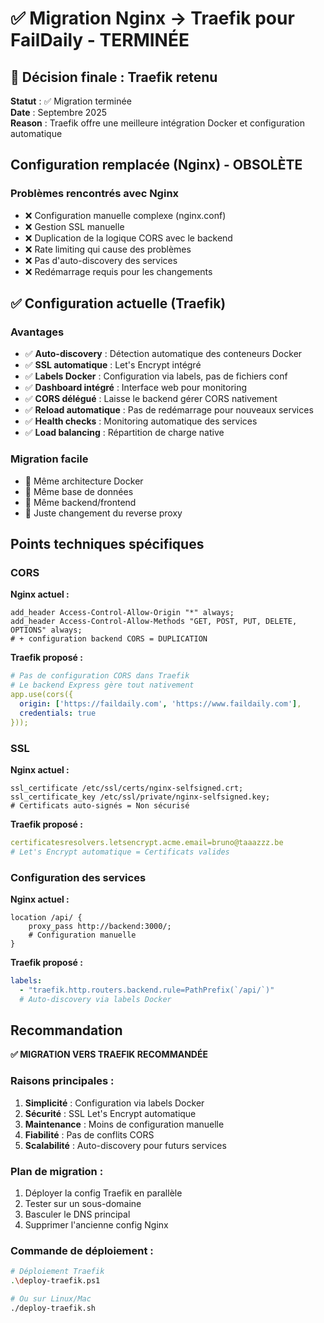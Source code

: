 # ✅ Migration Nginx → Traefik pour FailDaily - TERMINÉE

## 🎯 Décision finale : Traefik retenu

**Statut** : ✅ Migration terminée  
**Date** : Septembre 2025  
**Reason** : Traefik offre une meilleure intégration Docker et configuration automatique

## Configuration remplacée (Nginx) - OBSOLÈTE

### Problèmes rencontrés avec Nginx
- ❌ Configuration manuelle complexe (nginx.conf)
- ❌ Gestion SSL manuelle
- ❌ Duplication de la logique CORS avec le backend
- ❌ Rate limiting qui cause des problèmes
- ❌ Pas d'auto-discovery des services
- ❌ Redémarrage requis pour les changements

## ✅ Configuration actuelle (Traefik)

### Avantages
- ✅ **Auto-discovery** : Détection automatique des conteneurs Docker
- ✅ **SSL automatique** : Let's Encrypt intégré
- ✅ **Labels Docker** : Configuration via labels, pas de fichiers conf
- ✅ **Dashboard intégré** : Interface web pour monitoring
- ✅ **CORS délégué** : Laisse le backend gérer CORS nativement
- ✅ **Reload automatique** : Pas de redémarrage pour nouveaux services
- ✅ **Health checks** : Monitoring automatique des services
- ✅ **Load balancing** : Répartition de charge native

### Migration facile
- 🔄 Même architecture Docker
- 🔄 Même base de données
- 🔄 Même backend/frontend
- 🔄 Juste changement du reverse proxy

## Points techniques spécifiques

### CORS
**Nginx actuel :**
```nginx
add_header Access-Control-Allow-Origin "*" always;
add_header Access-Control-Allow-Methods "GET, POST, PUT, DELETE, OPTIONS" always;
# + configuration backend CORS = DUPLICATION
```

**Traefik proposé :**
```yaml
# Pas de configuration CORS dans Traefik
# Le backend Express gère tout nativement
app.use(cors({
  origin: ['https://faildaily.com', 'https://www.faildaily.com'],
  credentials: true
}));
```

### SSL
**Nginx actuel :**
```nginx
ssl_certificate /etc/ssl/certs/nginx-selfsigned.crt;
ssl_certificate_key /etc/ssl/private/nginx-selfsigned.key;
# Certificats auto-signés = Non sécurisé
```

**Traefik proposé :**
```yaml
certificatesresolvers.letsencrypt.acme.email=bruno@taaazzz.be
# Let's Encrypt automatique = Certificats valides
```

### Configuration des services
**Nginx actuel :**
```nginx
location /api/ {
    proxy_pass http://backend:3000/;
    # Configuration manuelle
}
```

**Traefik proposé :**
```yaml
labels:
  - "traefik.http.routers.backend.rule=PathPrefix(`/api/`)"
  # Auto-discovery via labels Docker
```

## Recommandation

**✅ MIGRATION VERS TRAEFIK RECOMMANDÉE**

### Raisons principales :
1. **Simplicité** : Configuration via labels Docker
2. **Sécurité** : SSL Let's Encrypt automatique
3. **Maintenance** : Moins de configuration manuelle
4. **Fiabilité** : Pas de conflits CORS
5. **Scalabilité** : Auto-discovery pour futurs services

### Plan de migration :
1. Déployer la config Traefik en parallèle
2. Tester sur un sous-domaine
3. Basculer le DNS principal
4. Supprimer l'ancienne config Nginx

### Commande de déploiement :
```bash
# Déploiement Traefik
.\deploy-traefik.ps1

# Ou sur Linux/Mac
./deploy-traefik.sh
```
